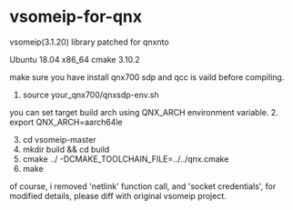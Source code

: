 # vsomeip-for-qnx
vsomeip(3.1.20) library patched for qnxnto

Ubuntu 18.04 x86_64
cmake 3.10.2

make sure you have install qnx700 sdp and qcc is vaild before compiling.

1. source your_qnx700/qnxsdp-env.sh

you can set target build arch using QNX_ARCH environment variable.
2. export QNX_ARCH=aarch64le

3. cd vsomeip-master
4. mkdir build && cd build
5. cmake ../ -DCMAKE_TOOLCHAIN_FILE=../../qnx.cmake
6. make

of course, i removed 'netlink' function call, and 'socket credentials', for modified details, please diff with original vsomeip project. 
